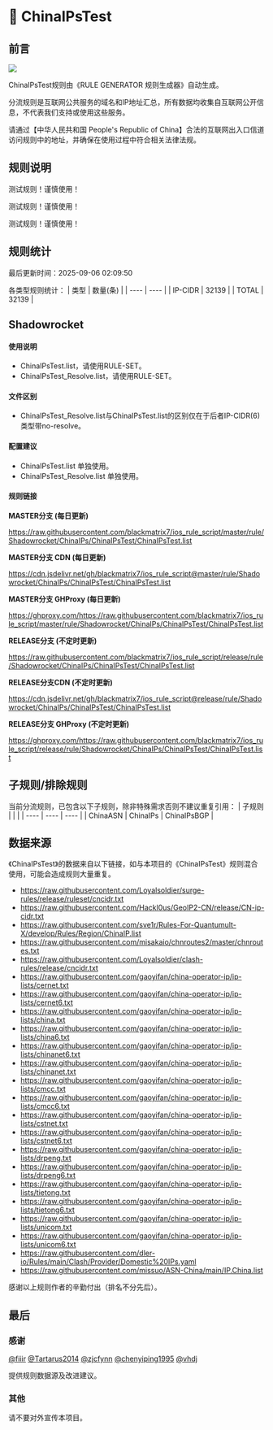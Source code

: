 # 🧸 ChinaIPsTest

## 前言

![](https://shields.io/badge/-移除重复规则-ff69b4) 

ChinaIPsTest规则由《RULE GENERATOR 规则生成器》自动生成。

分流规则是互联网公共服务的域名和IP地址汇总，所有数据均收集自互联网公开信息，不代表我们支持或使用这些服务。

请通过【中华人民共和国 People's Republic of China】合法的互联网出入口信道访问规则中的地址，并确保在使用过程中符合相关法律法规。

## 规则说明
测试规则！谨慎使用！

测试规则！谨慎使用！

测试规则！谨慎使用！

## 规则统计

最后更新时间：2025-09-06 02:09:50

各类型规则统计：
| 类型 | 数量(条)  | 
| ---- | ----  |
| IP-CIDR | 32139  | 
| TOTAL | 32139  | 


## Shadowrocket 

#### 使用说明
- ChinaIPsTest.list，请使用RULE-SET。
- ChinaIPsTest_Resolve.list，请使用RULE-SET。

#### 文件区别
- ChinaIPsTest_Resolve.list与ChinaIPsTest.list的区别仅在于后者IP-CIDR(6)类型带no-resolve。

#### 配置建议
- ChinaIPsTest.list 单独使用。
- ChinaIPsTest_Resolve.list 单独使用。

#### 规则链接
**MASTER分支 (每日更新)**

https://raw.githubusercontent.com/blackmatrix7/ios_rule_script/master/rule/Shadowrocket/ChinaIPs/ChinaIPsTest/ChinaIPsTest.list

**MASTER分支 CDN (每日更新)**

https://cdn.jsdelivr.net/gh/blackmatrix7/ios_rule_script@master/rule/Shadowrocket/ChinaIPs/ChinaIPsTest/ChinaIPsTest.list

**MASTER分支 GHProxy (每日更新)**

https://ghproxy.com/https://raw.githubusercontent.com/blackmatrix7/ios_rule_script/master/rule/Shadowrocket/ChinaIPs/ChinaIPsTest/ChinaIPsTest.list

**RELEASE分支 (不定时更新)**

https://raw.githubusercontent.com/blackmatrix7/ios_rule_script/release/rule/Shadowrocket/ChinaIPs/ChinaIPsTest/ChinaIPsTest.list

**RELEASE分支CDN (不定时更新)**

https://cdn.jsdelivr.net/gh/blackmatrix7/ios_rule_script@release/rule/Shadowrocket/ChinaIPs/ChinaIPsTest/ChinaIPsTest.list

**RELEASE分支 GHProxy (不定时更新)**

https://ghproxy.com/https://raw.githubusercontent.com/blackmatrix7/ios_rule_script/release/rule/Shadowrocket/ChinaIPs/ChinaIPsTest/ChinaIPsTest.list

## 子规则/排除规则

当前分流规则，已包含以下子规则，除非特殊需求否则不建议重复引用：
| 子规则  |  |  | 
| ---- | ---- | ----  |
| ChinaASN | ChinaIPs | ChinaIPsBGP  | 


## 数据来源

《ChinaIPsTest》的数据来自以下链接，如与本项目的《ChinaIPsTest》规则混合使用，可能会造成规则大量重复。

- https://raw.githubusercontent.com/Loyalsoldier/surge-rules/release/ruleset/cncidr.txt
- https://raw.githubusercontent.com/Hackl0us/GeoIP2-CN/release/CN-ip-cidr.txt
- https://raw.githubusercontent.com/sve1r/Rules-For-Quantumult-X/develop/Rules/Region/ChinaIP.list
- https://raw.githubusercontent.com/misakaio/chnroutes2/master/chnroutes.txt
- https://raw.githubusercontent.com/Loyalsoldier/clash-rules/release/cncidr.txt
- https://raw.githubusercontent.com/gaoyifan/china-operator-ip/ip-lists/cernet.txt
- https://raw.githubusercontent.com/gaoyifan/china-operator-ip/ip-lists/cernet6.txt
- https://raw.githubusercontent.com/gaoyifan/china-operator-ip/ip-lists/china.txt
- https://raw.githubusercontent.com/gaoyifan/china-operator-ip/ip-lists/china6.txt
- https://raw.githubusercontent.com/gaoyifan/china-operator-ip/ip-lists/chinanet6.txt
- https://raw.githubusercontent.com/gaoyifan/china-operator-ip/ip-lists/chinanet.txt
- https://raw.githubusercontent.com/gaoyifan/china-operator-ip/ip-lists/cmcc.txt
- https://raw.githubusercontent.com/gaoyifan/china-operator-ip/ip-lists/cmcc6.txt
- https://raw.githubusercontent.com/gaoyifan/china-operator-ip/ip-lists/cstnet.txt
- https://raw.githubusercontent.com/gaoyifan/china-operator-ip/ip-lists/cstnet6.txt
- https://raw.githubusercontent.com/gaoyifan/china-operator-ip/ip-lists/drpeng.txt
- https://raw.githubusercontent.com/gaoyifan/china-operator-ip/ip-lists/drpeng6.txt
- https://raw.githubusercontent.com/gaoyifan/china-operator-ip/ip-lists/tietong.txt
- https://raw.githubusercontent.com/gaoyifan/china-operator-ip/ip-lists/tietong6.txt
- https://raw.githubusercontent.com/gaoyifan/china-operator-ip/ip-lists/unicom.txt
- https://raw.githubusercontent.com/gaoyifan/china-operator-ip/ip-lists/unicom6.txt
- https://raw.githubusercontent.com/dler-io/Rules/main/Clash/Provider/Domestic%20IPs.yaml
- https://raw.githubusercontent.com/missuo/ASN-China/main/IP.China.list


感谢以上规则作者的辛勤付出（排名不分先后）。

## 最后

### 感谢

[@fiiir](https://github.com/fiiir) [@Tartarus2014](https://github.com/Tartarus2014) [@zjcfynn](https://github.com/zjcfynn) [@chenyiping1995](https://github.com/chenyiping1995) [@vhdj](https://github.com/vhdj)

提供规则数据源及改进建议。

### 其他

请不要对外宣传本项目。